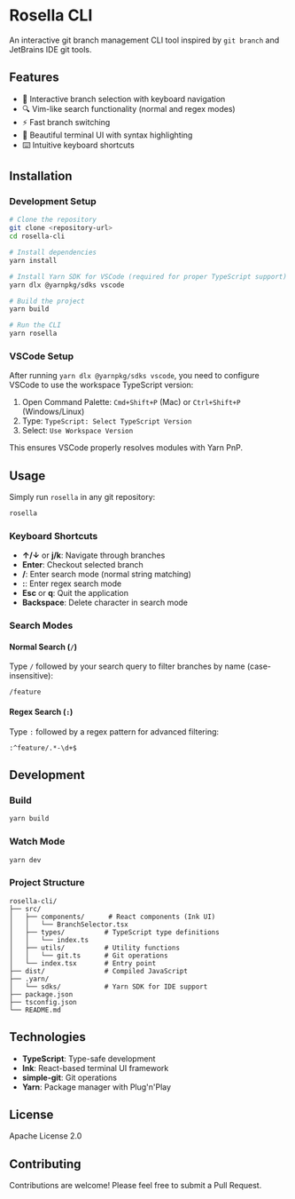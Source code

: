 # Rosella CLI

An interactive git branch management CLI tool inspired by `git branch` and JetBrains IDE git tools.

## Features

- 🎯 Interactive branch selection with keyboard navigation
- 🔍 Vim-like search functionality (normal and regex modes)
- ⚡ Fast branch switching
- 🎨 Beautiful terminal UI with syntax highlighting
- ⌨️ Intuitive keyboard shortcuts

## Installation

### Development Setup

```bash
# Clone the repository
git clone <repository-url>
cd rosella-cli

# Install dependencies
yarn install

# Install Yarn SDK for VSCode (required for proper TypeScript support)
yarn dlx @yarnpkg/sdks vscode

# Build the project
yarn build

# Run the CLI
yarn rosella
```

### VSCode Setup

After running `yarn dlx @yarnpkg/sdks vscode`, you need to configure VSCode to use the workspace TypeScript version:

1. Open Command Palette: `Cmd+Shift+P` (Mac) or `Ctrl+Shift+P` (Windows/Linux)
2. Type: `TypeScript: Select TypeScript Version`
3. Select: `Use Workspace Version`

This ensures VSCode properly resolves modules with Yarn PnP.

## Usage

Simply run `rosella` in any git repository:

```bash
rosella
```

### Keyboard Shortcuts

- **↑/↓** or **j/k**: Navigate through branches
- **Enter**: Checkout selected branch
- **/**: Enter search mode (normal string matching)
- **:**: Enter regex search mode
- **Esc** or **q**: Quit the application
- **Backspace**: Delete character in search mode

### Search Modes

#### Normal Search (`/`)
Type `/` followed by your search query to filter branches by name (case-insensitive):
```
/feature
```

#### Regex Search (`:`)
Type `:` followed by a regex pattern for advanced filtering:
```
:^feature/.*-\d+$
```

## Development

### Build

```bash
yarn build
```

### Watch Mode

```bash
yarn dev
```

### Project Structure

```
rosella-cli/
├── src/
│   ├── components/      # React components (Ink UI)
│   │   └── BranchSelector.tsx
│   ├── types/          # TypeScript type definitions
│   │   └── index.ts
│   ├── utils/          # Utility functions
│   │   └── git.ts      # Git operations
│   └── index.tsx       # Entry point
├── dist/               # Compiled JavaScript
├── .yarn/
│   └── sdks/           # Yarn SDK for IDE support
├── package.json
├── tsconfig.json
└── README.md
```

## Technologies

- **TypeScript**: Type-safe development
- **Ink**: React-based terminal UI framework
- **simple-git**: Git operations
- **Yarn**: Package manager with Plug'n'Play

## License

Apache License 2.0

## Contributing

Contributions are welcome! Please feel free to submit a Pull Request.
